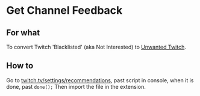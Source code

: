 # Get Channel Feedback

## For what

To convert Twitch 'Blacklisted' (aka Not Interested) to [Unwanted Twitch](https://github.com/kwaschny/unwanted-twitch).

## How to

Go to [twitch.tv/settings/recommendations](https://www.twitch.tv/settings/recommendations), past script in console, when it is done, past `done();`
Then import the file in the extension.
